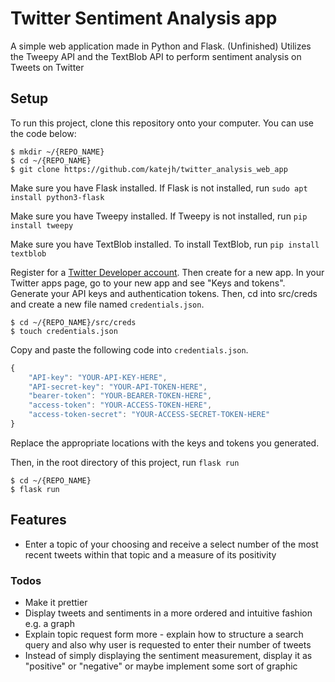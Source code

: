 # Twitter Sentiment Analysis app
A simple web application made in Python and Flask. (Unfinished)
Utilizes the Tweepy API and the TextBlob API to perform sentiment analysis on Tweets on Twitter

## Setup
To run this project, clone this repository onto your computer. You can use the code below:
```
$ mkdir ~/{REPO_NAME}
$ cd ~/{REPO_NAME}
$ git clone https://github.com/katejh/twitter_analysis_web_app
```

Make sure you have Flask installed. If Flask is not installed, run `sudo apt install python3-flask`

Make sure you have Tweepy installed. If Tweepy is not installed, run `pip install tweepy`

Make sure you have TextBlob installed. To install TextBlob, run `pip install textblob`

Register for a [Twitter Developer account](https://developer.twitter.com/en). Then create for a new app. In your Twitter
apps page, go to your new app and see "Keys and tokens". Generate your API keys and authentication tokens.
Then, cd into src/creds and create a new file named `credentials.json`. 
```
$ cd ~/{REPO_NAME}/src/creds
$ touch credentials.json 
```
Copy and paste the following code into `credentials.json`.
```javascript
{
    "API-key": "YOUR-API-KEY-HERE",
    "API-secret-key": "YOUR-API-TOKEN-HERE",
    "bearer-token": "YOUR-BEARER-TOKEN-HERE",
    "access-token": "YOUR-ACCESS-TOKEN-HERE",
    "access-token-secret": "YOUR-ACCESS-SECRET-TOKEN-HERE"
}
```
Replace the appropriate locations with the keys and tokens you generated.

Then, in the root directory of this project, run `flask run`
```
$ cd ~/{REPO_NAME}
$ flask run
```

## Features
* Enter a topic of your choosing and receive a select number of the most recent tweets within that topic and a measure of its positivity

### Todos
* Make it prettier
* Display tweets and sentiments in a more ordered and intuitive fashion e.g. a graph
* Explain topic request form more - explain how to structure a search query and also why user is requested to enter their number of tweets
* Instead of simply displaying the sentiment measurement, display it as "positive" or "negative" or maybe implement some sort of graphic
